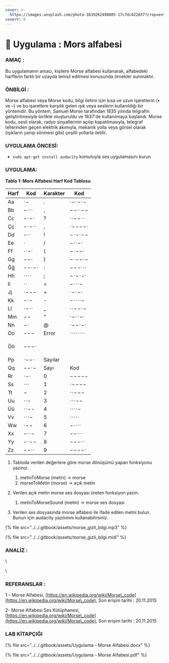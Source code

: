 ```yaml
---
cover: >-
  https://images.unsplash.com/photo-1639262498805-17c7dc422d37?crop=entropy&cs=tinysrgb&fm=jpg&ixid=MnwxOTcwMjR8MHwxfHNlYXJjaHw5fHxtYXRyaXh8ZW58MHx8fHwxNjc5MTk3NDA4&ixlib=rb-4.0.3&q=80
coverY: 0
---
```


# 🚀 Uygulama : Mors alfabesi

### AMAÇ :

Bu uygulamanın amacı, kişilere Morse alfabesi kullanarak, alfabedeki harflerin farklı bir uzayda temsil edilmesi konusunda örnekler sunmaktır.

### ÖNBİLGİ :

Morse alfabesi veya Morse kodu, bilgi iletimi için kısa ve uzun işaretlerin (• ve –) ve bu işaretlere karşılık gelen ışık veya seslerin kullanıldığı bir yöntemdir. Bu yöntem, Samuel Morse tarafından 1835 yılında telgrafın geliştirilmesiyle birlikte oluşturuldu ve 1837'de kullanılmaya başlandı. Morse kodu, sesli olarak, radyo sinyallerinin açılıp kapatılmasıyla, telegraf tellerinden geçen elektrik akımıyla, mekanik yolla veya görsel olarak (ışıkların yanıp sönmesi gibi) çeşitli yollarla iletilir.

### UYGULAMA ÖNCESİ:

* `sudo apt-get install audacity` komutuyla ses uygulamasını kurun

### UYGULAMA:

**Tablo 1: Mors Alfabesi Harf Kod Tablosu**

| **Harf** | **Kod**    | **Karakter** | **Kod**          |
| -------- | ---------- | ------------ | ---------------- |
| Aa       | · −        | .            | · − · − · −      |
| Bb       | − · · ·    | ,            | − − · · − −      |
| Cc       | − · − ·    | ?            | · · − − · ·      |
| Çç       | − · − · ·  | ‚            | · − − − − ·      |
| Dd       | − · ·      | !            | − · − · − −      |
| Ee       | ·          | /            | − · · − ·        |
| Ff       | · · − ·    | (            | − · − − ·        |
| Gg       | − − ·      | )            | − · − − · −      |
| Ğğ       | − − · − ·  | :            | − − − · · ·      |
| Hh       | · · · ·    | ;            | − · − · − ·      |
| Ii       | · ·        | =            | − · · · −        |
| Jj       | · − − −    | +            | · − · − ·        |
| Kk       | − · −      | -            | − · · · · −      |
| Ll       | · − · ·    | \_           | · · − − · −      |
| Mm       | − −        | “            | · − · · −·       |
| Nn       | − ·        | @            | · − − · − ·      |
| Oo       | − − −      | Error        | · · · · · · · ·  |
| Öö       | − − − ·    | <p><br></p>  | <p><br></p>      |
| Pp       | · − − ·    | Sayılar      |                  |
| Qq       | − − · −    | Sayı         | Kod              |
| Rr       | · − ·      | 0            | − − − − −        |
| Ss       | · · ·      | 1            | · − − − −        |
| Tt       | −          | 2            | · · − − −        |
| Uu       | · · −      | 3            | · · · − −        |
| Üü       | · · − −    | 4            | · · · · −        |
| Vv       | · · · −    | 5            | · · · · ·        |
| Ww       | · − −      | 6            | − · · · ·        |
| Xx       | − · · −    | 7            | − − · · ·        |
| Yy       | − · − −    | 8            | − − − · ·        |
| Zz       | − − · ·    | 9            | − − − − ·        |

1.  Tabloda verilen değerlere göre morse dönüşümü yapan fonksiyonu yazınız.

    1. metinToMorse (metin) -> morse
    2. morseToMetin (morse) -> açık metin


2.  Verilen açık metin morse ses dosyası üreten fonksiyon yazın.

    1. metinToMorseSound (metin) -> morse ses dosyası


3. Verilen ses dosyasında morse alfabesi ile ifade edilen metni bulun. Bunun için audacity yazılımını kullanabilirsiniz.

{% file src="../../.gitbook/assets/morse_gizli_bilgi.mp3" %}

{% file src="../../.gitbook/assets/morse_gizli_bilgi.midi" %}



### ANALİZ :

\


\


### REFERANSLAR :

1 – Morse Alfabesi, [https://en.wikipedia.org/wiki/Morse\_code](https://en.wikipedia.org/wiki/Morse\_code), Son erişim tarihi : 20.11.2015

2- Morse Alfabesi Ses Kütüphanesi, [https://en.wikipedia.org/wiki/Morse\_code](https://en.wikipedia.org/wiki/Morse\_code), Son erişim tarihi : 20.11.2015

### LAB KİTAPÇIĞI

{% file src="../../.gitbook/assets/Uygulama - Morse Alfabesi.docx" %}

{% file src="../../.gitbook/assets/Uygulama - Morse Alfabesi.pdf" %}
